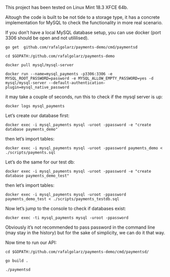 This project has been tested on Linux Mint 18.3 XFCE 64b.

Altough the code is built to be not tide to a storage type, it has a concrete implementation for MySQL to check the functionality in more real scenario.

If you don’t have a local MySQL database setup, you can use docker (port 3306 should be open and not utililised).


```
go get  github.com/rafalgolarz/payments-demo/cmd/paymentsd

cd $GOPATH:/github.com/rafalgolarz/payments-demo

docker pull mysql/mysql-server

docker run --name=mysql_payments -p3306:3306 -e MYSQL_ROOT_PASSWORD=password -e MYSQL_ALLOW_EMPTY_PASSWORD=yes -d mysql/mysql-server --default-authentication-plugin=mysql_native_password

```

it may take a couple of seconds, run this to check if the mysql server is up:


```
docker logs mysql_payments

```

Let’s create our database first:


```
docker exec -i mysql_payments mysql -uroot -ppassword -e "create database payments_demo"

```

then let’s import tables:

```
docker exec -i mysql_payments mysql -uroot -ppassword payments_demo < ./scripts/payments.sql

```

Let’s do the same for our test db:


```
docker exec -i mysql_payments mysql -uroot -ppassword -e "create database payments_demo_test"

```

then let’s import tables:


```
docker exec -i mysql_payments mysql -uroot -ppassword payments_demo_test < ./scripts/payments_testdb.sql

```

Now let’s jump to the console to check if databases exist:


```
docker exec -ti mysql_payments mysql -uroot -ppassword

```

Obviously it’s not recommended to pass password in the command line (may stay in the history) but for the sake of simplicity, we can do it that way.

Now time to run our API:

```
cd $GOPATH:/github.com/rafalgolarz/payments-demo/cmd/paymentsd/

go build .

./paymentsd
```